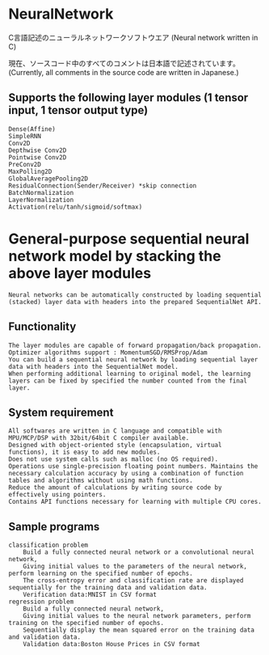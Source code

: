 # NeuralNetwork
 C言語記述のニューラルネットワークソフトウエア
 (Neural network written in C)
 
 現在、ソースコード中のすべてのコメントは日本語で記述されています。
  (Currently, all comments in the source code are written in Japanese.)
 
## Supports the following layer modules (1 tensor input, 1 tensor output type)
	Dense(Affine)
	SimpleRNN
	Conv2D
	Depthwise Conv2D
	Pointwise Conv2D
	PreConv2D
	MaxPolling2D
	GlobalAveragePooling2D
	ResidualConnection(Sender/Receiver) *skip connection
	BatchNormalization
	LayerNormalization
	Activation(relu/tanh/sigmoid/softmax)
	
 # General-purpose sequential neural network model by stacking the above layer modules
	Neural networks can be automatically constructed by loading sequential (stacked) layer data with headers into the prepared SequentialNet API.
	
## Functionality
  	The layer modules are capable of forward propagation/back propagation.
	Optimizer algorithms support : MomentumSGD/RMSProp/Adam
	You can build a sequential neural network by loading sequential layer data with headers into the SequentialNet model.
	When performing additional learning to original model, the learning layers can be fixed by specified the number counted from the final layer.

## System requirement
 	All softwares are written in C language and compatible with MPU/MCP/DSP with 32bit/64bit C compiler available.
	Designed with object-oriented style (encapsulation, virtual functions), it is easy to add new modules.
	Does not use system calls such as malloc (no OS required).
	Operations use single-precision floating point numbers. Maintains the necessary calculation accuracy by using a combination of function tables and algorithms without using math functions.
	Reduce the amount of calculations by writing source code by effectively using pointers.
	Contains API functions necessary for learning with multiple CPU cores.
	
## Sample programs
 	classification problem
		Build a fully connected neural network or a convolutional neural network,
		Giving initial values to the parameters of the neural network, perform learning on the specified number of epochs.
		The cross-entropy error and classification rate are displayed sequentially for the training data and validation data.
		Verification data:MNIST in CSV format
	regression problem
		Build a fully connected neural network,
		Giving initial values to the neural network parameters, perform training on the specified number of epochs.
		Sequentially display the mean squared error on the training data and validation data.
		Validation data:Boston House Prices in CSV format
		
